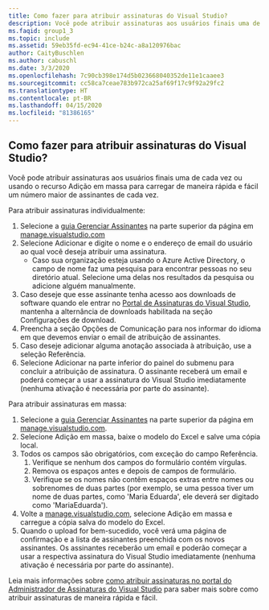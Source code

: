 ```yaml
---
title: Como fazer para atribuir assinaturas do Visual Studio?
description: Você pode atribuir assinaturas aos usuários finais uma de cada vez ou usando o recurso Adição em massa para carregar de maneira rápida e fácil um número maior...
ms.faqid: group1_3
ms.topic: include
ms.assetid: 59eb35fd-ec94-41ce-b24c-a8a120976bac
author: CaityBuschlen
ms.author: cabuschl
ms.date: 3/3/2020
ms.openlocfilehash: 7c90cb398e174d5b023668040352de11e1caaee3
ms.sourcegitcommit: cc58ca7ceae783b972ca25af69f17c9f92a29fc2
ms.translationtype: HT
ms.contentlocale: pt-BR
ms.lasthandoff: 04/15/2020
ms.locfileid: "81386165"
---
```

## <a name="how-do-i-assign-visual-studio-subscriptions"></a>Como fazer para atribuir assinaturas do Visual Studio?

Você pode atribuir assinaturas aos usuários finais uma de cada vez ou usando o recurso Adição em massa para carregar de maneira rápida e fácil um número maior de assinantes de cada vez.

Para atribuir assinaturas individualmente:

1. Selecione a [guia Gerenciar Assinantes](https://manage.visualstudio.com/subscribers) na parte superior da página em [manage.visualstudio.com](https://manage.visualstudio.com)
2. Selecione Adicionar e digite o nome e o endereço de email do usuário ao qual você deseja atribuir uma assinatura.
    - Caso sua organização esteja usando o Azure Active Directory, o campo de nome faz uma pesquisa para encontrar pessoas no seu diretório atual. Selecione uma delas nos resultados da pesquisa ou adicione alguém manualmente.
3. Caso deseje que esse assinante tenha acesso aos downloads de software quando ele entrar no [Portal de Assinaturas do Visual Studio](https://my.visualstudio.com/), mantenha a alternância de downloads habilitada na seção Configurações de download.
4. Preencha a seção Opções de Comunicação para nos informar do idioma em que devemos enviar o email de atribuição de assinantes.
5. Caso deseje adicionar alguma anotação associada à atribuição, use a seleção Referência.
6. Selecione Adicionar na parte inferior do painel do submenu para concluir a atribuição de assinatura. O assinante receberá um email e poderá começar a usar a assinatura do Visual Studio imediatamente (nenhuma ativação é necessária por parte do assinante).

Para atribuir assinaturas em massa:

1. Selecione a [guia Gerenciar Assinantes](https://manage.visualstudio.com/subscribers) na parte superior da página em [manage.visualstudio.com](https://manage.visualstudio.com).
2. Selecione Adição em massa, baixe o modelo do Excel e salve uma cópia local.
3. Todos os campos são obrigatórios, com exceção do campo Referência.
    1. Verifique se nenhum dos campos do formulário contém vírgulas.
    2. Remova os espaços antes e depois de campos de formulário.
    3. Verifique se os nomes não contêm espaços extras entre nomes ou sobrenomes de duas partes (por exemplo, se uma pessoa tiver um nome de duas partes, como 'Maria Eduarda', ele deverá ser digitado como 'MariaEduarda').
4. Volte a [manage.visualstudio.com](https://manage.visualstudio.com), selecione Adição em massa e carregue a cópia salva do modelo do Excel.
5. Quando o upload for bem-sucedido, você verá uma página de confirmação e a lista de assinantes preenchida com os novos assinantes. Os assinantes receberão um email e poderão começar a usar a respectiva assinatura do Visual Studio imediatamente (nenhuma ativação é necessária por parte do assinante).

Leia mais informações sobre [como atribuir assinaturas no portal do Administrador de Assinaturas do Visual Studio](https://docs.microsoft.com/visualstudio/subscriptions/assign-license#individual-assignments) para saber mais sobre como atribuir assinaturas de maneira rápida e fácil.
